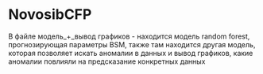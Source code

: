 # NovosibCFP
В файле модель_+_вывод графиков - находится модель random forest, прогнозирующая параметры BSM, также там находится другая модель, которая позволяет искать аномалии в данных и вывод графиков, какие аномалии повлияли на предсказание конкретных данных
